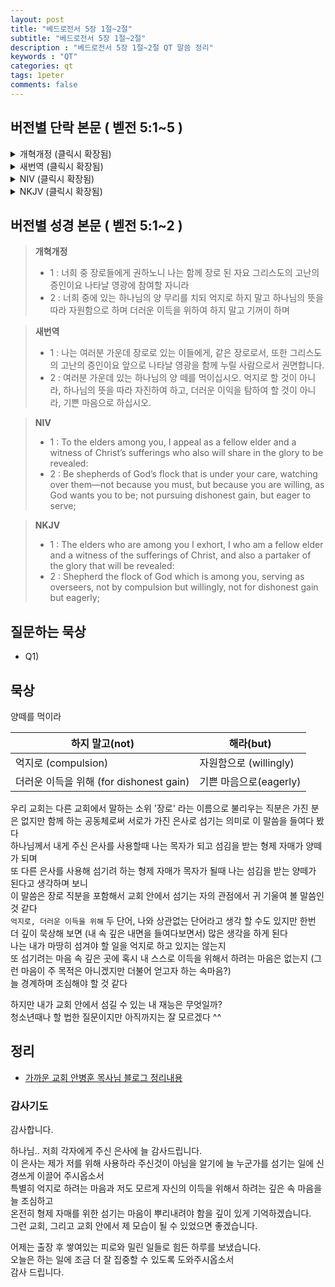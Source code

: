 ```yaml
---
layout: post
title: "베드로전서 5장 1절~2절"
subtitle: "베드로전서 5장 1절~2절"
description : "베드로전서 5장 1절~2절 QT 말씀 정리"
keywords : "QT"
categories: qt
tags: 1peter
comments: false
---
```


## 버전별 단락 본문 ( 벧전 5:1~5 )

<details>
<summary> 개혁개정 (클릭시 확장됨)</summary>
<div markdown="1">

>* `1 : 너희 중 장로들에게 권하노니 나는 함께 장로 된 자요 그리스도의 고난의 증인이요 나타날 영광에 참여할 자니라`
>* `2 : 너희 중에 있는 하나님의 양 무리를 치되 억지로 하지 말고 하나님의 뜻을 따라 자원함으로 하며 더러운 이득을 위하여 하지 말고 기꺼이 하며`
>* 3 : 맡은 자들에게 주장하는 자세를 하지 말고 양 무리의 본이 되라
>* 4 : 그리하면 목자장이 나타나실 때에 시들지 아니하는 영광의 관을 얻으리라
>* 5 : 젊은 자들아 이와 같이 장로들에게 순종하고 다 서로 겸손으로 허리를 동이라 하나님은 교만한 자를 대적하시되 겸손한 자들에게는 은혜를 주시느니라
</div>
</details>

<details>
<summary> 새번역 (클릭시 확장됨)</summary>
<div markdown="1">

>* `1 : 나는 여러분 가운데 장로로 있는 이들에게, 같은 장로로서, 또한 그리스도의 고난의 증인이요 앞으로 나타날 영광을 함께 누릴 사람으로서 권면합니다.`
>* `2 : 여러분 가운데 있는 하나님의 양 떼를 먹이십시오. 억지로 할 것이 아니라, 하나님의 뜻을 따라 자진하여 하고, 더러운 이익을 탐하여 할 것이 아니라, 기쁜 마음으로 하십시오.`
>* 3 : 여러분은 여러분이 맡은 사람들을 지배하려고 하지 말고, 양 떼의 모범이 되십시오.
>* 4 : 그러면 목자장이 나타나실 때에 변하지 않는 영광의 면류관을 얻을 것입니다.
>* 5 : 젊은이 여러분, 이와 같이 여러분도 나이가 많은 이들에게 복종하십시오. 모두가 서로서로 겸손의 옷을 입으십시오. 하나님께서는 교만한 자를 물리치시고, 겸손한 사람에게 은혜를 베푸십니다.
</div>
</details>

<details>
<summary> NIV (클릭시 확장됨)</summary>
<div markdown="1">

>* `1 : To the elders among you, I appeal as a fellow elder and a witness of Christ’s sufferings who also will share in the glory to be revealed:`
>* `2 : Be shepherds of God’s flock that is under your care, watching over them—not because you must, but because you are willing, as God wants you to be; not pursuing dishonest gain, but eager to serve;`
>* 3 : not lording it over those entrusted to you, but being examples to the flock.
>* 4 : And when the Chief Shepherd appears, you will receive the crown of glory that will never fade away.
>* 5 : In the same way, you who are younger, submit yourselves to your elders. All of you, clothe yourselves with humility toward one another, because,
“God opposes the proud
but shows favor to the humble.”
</div>
</div>
</details>

<details>
<summary> NKJV (클릭시 확장됨)</summary>
<div markdown="1">

>* `1 : The elders who are among you I exhort, I who am a fellow elder and a witness of the sufferings of Christ, and also a partaker of the glory that will be revealed:`
>* `2 : Shepherd the flock of God which is among you, serving as overseers, not by compulsion but willingly, not for dishonest gain but eagerly;`
>* 3 : nor as being lords over those entrusted to you, but being examples to the flock;
>* 4 : and when the Chief Shepherd appears, you will receive the crown of glory that does not fade away.
>* 5 : Likewise you younger people, submit yourselves to your elders. Yes, all of you be submissive to one another, and be clothed with humility, for
“God resists the proud,
But gives grace to the humble.”
</div>
</details>

## 버전별 성경 본문 ( 벧전 5:1~2 )
> **개혁개정**
>* 1 : 너희 중 장로들에게 권하노니 나는 함께 장로 된 자요 그리스도의 고난의 증인이요 나타날 영광에 참여할 자니라
>* 2 : 너희 중에 있는 하나님의 양 무리를 치되 억지로 하지 말고 하나님의 뜻을 따라 자원함으로 하며 더러운 이득을 위하여 하지 말고 기꺼이 하며

> **새번역**
>* 1 : 나는 여러분 가운데 장로로 있는 이들에게, 같은 장로로서, 또한 그리스도의 고난의 증인이요 앞으로 나타날 영광을 함께 누릴 사람으로서 권면합니다.
>* 2 : 여러분 가운데 있는 하나님의 양 떼를 먹이십시오. 억지로 할 것이 아니라, 하나님의 뜻을 따라 자진하여 하고, 더러운 이익을 탐하여 할 것이 아니라, 기쁜 마음으로 하십시오.

> **NIV**
>* 1 : To the elders among you, I appeal as a fellow elder and a witness of Christ’s sufferings who also will share in the glory to be revealed:
>* 2 : Be shepherds of God’s flock that is under your care, watching over them—not because you must, but because you are willing, as God wants you to be; not pursuing dishonest gain, but eager to serve;

> **NKJV**
>* 1 : The elders who are among you I exhort, I who am a fellow elder and a witness of the sufferings of Christ, and also a partaker of the glory that will be revealed:
>* 2 : Shepherd the flock of God which is among you, serving as overseers, not by compulsion but willingly, not for dishonest gain but eagerly;

## 질문하는 묵상

* Q1) 

## 묵상

양떼를 먹이라  

| 하지 말고(not)      | 해라(but)             |
|--------------------|-----------------------|
| 억지로 (compulsion) | 자원함으로 (willingly) |
| 더러운 이득을 위해 (for dishonest gain) | 기쁜 마음으로(eagerly) |

우리 교회는 다른 교회에서 말하는 소위 '장로' 라는 이름으로 불리우는 직분은 가진 분은 없지만 함께 하는 공동체로써 서로가 가진 은사로 섬기는 의미로 이 말씀을 들여다 봤다  
하나님께서 내게 주신 은사를 사용할때 나는 목자가 되고 섬김을 받는 형제 자매가 양떼가 되며  
또 다른 은사를 사용해 섬기려 하는 형제 자매가 목자가 될때 나는 섬김을 받는 양떼가 된다고 생각하며 보니  
이 말씀은 장로 직분을 포함해서 교회 안에서 섬기는 자의 관점에서 귀 기울여 볼 말씀인 것 같다  
`억지로, 더러운 이득을 위해` 두 단어, 나와 상관없는 단어라고 생각 할 수도 있지만 한번 더 깊이 묵상해 보면 (내 속 깊은 내면을 들여다보면서)
많은 생각을 하게 된다  
나는 내가 마땅히 섬겨야 할 일을 억지로 하고 있지는 않는지    
또 섬기려는 마음 속 깊은 곳에 혹시 내 스스로 이득을 위해서 하려는 마음은 없는지 (그런 마음이 주 목적은 아니겠지만 더불어 얻고자 하는 속마음?)  
늘 경계하며 조심해야 할 것 같다  

하지만 내가 교회 안에서 섬길 수 있는 내 재능은 무엇일까?  
청소년때나 할 법한 질문이지만 아직까지는 잘 모르겠다 ^^  

## 정리
* [가까운 교회 안병훈 목사님 블로그 정리내용](https://blog.naver.com/tolerance2018)

### 감사기도

감사합니다.  

하나님.. 저희 각자에게 주신 은사에 늘 감사드립니다.  
이 은사는 제가 저를 위해 사용하라 주신것이 아님을 알기에 늘 누군가를 섬기는 일에 신경쓰게 이끌어 주시옵소서  
특별히 억지로 하려는 마음과 저도 모르게 자신의 이득을 위해서 하려는 깊은 속 마음을 늘 조심하고  
온전히 형제 자매를 위한 섬기는 마음이 뿌리내려야 함을 깊이 있게 기억하겠습니다.  
그런 교회, 그리고 교회 안에서 제 모습이 될 수 있었으면 좋겠습니다.  

어제는 출장 후 쌓여있는 피로와 밀린 일들로 힘든 하루를 보냈습니다.  
오늘은 하는 일에 조금 더 잘 집중할 수 있도록 도와주시옵소서  
감사 드립니다.  